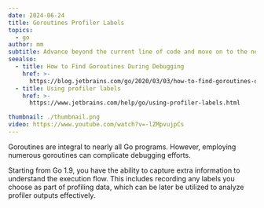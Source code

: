 ```yaml
---
date: 2024-06-24
title: Goroutines Profiler Labels
topics:
  - go
author: mm
subtitle: Advance beyond the current line of code and move on to the next line.
seealso:
  - title: How to Find Goroutines During Debugging
    href: >-
      https://blog.jetbrains.com/go/2020/03/03/how-to-find-goroutines-during-debugging/
  - title: Using profiler labels
    href: >-
      https://www.jetbrains.com/help/go/using-profiler-labels.html

thumbnail: ./thumbnail.png
video: https://www.youtube.com/watch?v=-lZMpvujpCs
---
```


Goroutines are integral to nearly all Go programs. However, employing numerous goroutines can complicate debugging efforts.

Starting from Go 1.9, you have the ability to capture extra information to understand the execution flow. This includes recording any labels you choose as part of profiling data, which can be later be utilized to analyze profiler outputs effectively.
